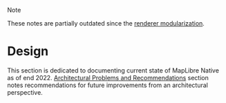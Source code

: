 > [!NOTE]  
> These notes are partially outdated since the [renderer modularization](https://github.com/maplibre/maplibre-native/blob/main/design-proposals/2022-10-27-rendering-modularization.md).

# Design

This section is dedicated to documenting current state of MapLibre Native as of end 2022. [Architectural Problems and Recommendations](./archictural-problems-and-recommendations.md) section notes recommendations for future improvements from an architectural perspective.
